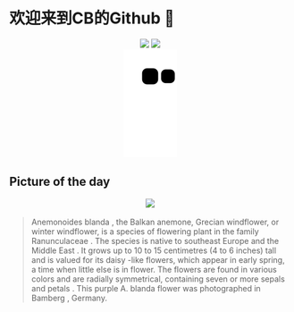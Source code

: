 
# 欢迎来到CB的Github 👋

<div align="center">
  <img height="137px" src="https://github-readme-stats.vercel.app/api?username=SuperCB&show_icons=true&theme=radical" />
  <img height="137px" src="https://github-readme-stats.vercel.app/api/top-langs/?username=SuperCB&hide_title=true&hide_border=true&layout=compact&langs_count=6&text_color=000&icon_color=fff" />
</div>


<div align="center">
    <img src="./contribution-snake/github-contribution-grid-snake.svg" />
</div>



## Picture of the day
<div align="center">
  <img width=400px src="https://upload.wikimedia.org/wikipedia/commons/thumb/7/77/Balkan_Windr%C3%B6schen_%28Anemone_blanda%29-20230407-RM-124525.jpg/960px-Balkan_Windr%C3%B6schen_%28Anemone_blanda%29-20230407-RM-124525.jpg" />
</div>

>Anemonoides blanda , the Balkan anemone, Grecian windflower, or winter windflower, is a species of  flowering plant  in the family  Ranunculaceae . The species is native to  southeast Europe  and the  Middle East . It grows up to 10 to 15 centimetres (4 to 6 inches) tall and is valued for its  daisy -like flowers, which appear in early spring, a time when little else is in flower. The flowers are found in various colors and are radially symmetrical, containing seven or more  sepals  and  petals . This purple  A. blanda  flower was photographed in  Bamberg , Germany.


